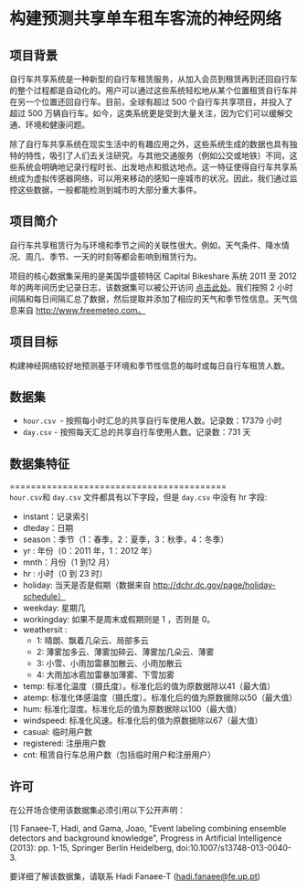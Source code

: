 # 构建预测共享单车租车客流的神经网络

## 项目背景
自行车共享系统是一种新型的自行车租赁服务，从加入会员到租赁再到还回自行车的整个过程都是自动化的。用户可以通过这些系统轻松地从某个位置租赁自行车并在另一个位置还回自行车。目前，全球有超过 500 个自行车共享项目，并投入了超过 500 万辆自行车。如今，这类系统更是受到大量关注，因为它们可以缓解交通、环境和健康问题。

除了自行车共享系统在现实生活中的有趣应用之外，这些系统生成的数据也具有独特的特性，吸引了人们去关注研究。与其他交通服务（例如公交或地铁）不同，这些系统会明确地记录行程时长、出发地点和抵达地点。这一特征使得自行车共享系统成为虚拟传感器网络，可以用来移动的感知一座城市的状况。因此，我们通过监控这些数据，一般都能检测到城市的大部分重大事件。

## 项目简介
自行车共享租赁行为与环境和季节之间的关联性很大。例如，天气条件、降水情况、周几、季节、一天的时刻等都会影响到租赁行为。

项目的核心数据集采用的是美国华盛顿特区 Capital Bikeshare 系统 2011 至 2012 年的两年间历史记录日志，该数据集可以被公开访问 [点击此处](http://capitalbikeshare.com/system-data)。我们按照 2 小时间隔和每日间隔汇总了数据，然后提取并添加了相应的天气和季节性信息。天气信息来自 http://www.freemeteo.com。

## 项目目标

构建神经网络较好地预测基于环境和季节性信息的每时或每日自行车租赁人数。

## 数据集
- `hour.csv `- 按照每小时汇总的共享自行车使用人数。记录数：17379 小时
- `day.csv` - 按照每天汇总的共享自行车使用人数。记录数：731 天

## 数据集特征
=========================================	
`hour.csv`和 `day.csv` 文件都具有以下字段，但是 `day.csv` 中没有 hr 字段:

- instant：记录索引
- dteday：日期
- season：季节（1：春季，2：夏季，3：秋季，4：冬季）
- yr : 年份（0：2011 年，1：2012 年）
- mnth：月份（1 到12 月）
- hr : 小时（0 到 23 时）
- holiday: 当天是否是假期（数据来自 http://dchr.dc.gov/page/holiday-schedule）
- weekday: 星期几
- workingday: 如果不是周末或假期则是 1 ，否则是 0。
- weathersit : 
	- 1: 晴朗、飘着几朵云、局部多云
	- 2: 薄雾加多云、薄雾加碎云、薄雾加几朵云、薄雾
	- 3: 小雪、小雨加雷暴加散云、小雨加散云
	- 4: 大雨加冰雹加雷暴加薄雾、下雪加雾
- temp: 标准化温度（摄氏度）。标准化后的值为原数据除以41（最大值）
- atemp: 标准化体感温度（摄氏度）。标准化后的值为原数据除以50（最大值）
- hum: 标准化湿度。标准化后的值为原数据除以100（最大值）
- windspeed: 标准化风速。标准化后的值为原数据除以67（最大值）
- casual: 临时用户数
- registered: 注册用户数
- cnt: 租赁自行车总用户数（包括临时用户和注册用户）



## 许可
在公开场合使用该数据集必须引用以下公开声明：

[1] Fanaee-T, Hadi, and Gama, Joao, "Event labeling combining ensemble detectors and background knowledge", Progress in Artificial Intelligence (2013): pp. 1-15, Springer Berlin Heidelberg, doi:10.1007/s13748-013-0040-3.

要详细了解该数据集，请联系 Hadi Fanaee-T (hadi.fanaee@fe.up.pt)
